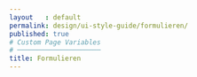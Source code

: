 ```yaml
---
layout   : default
permalink: design/ui-style-guide/formulieren/
published: true
# Custom Page Variables
# ─────────────────────
title: Formulieren
---
```


